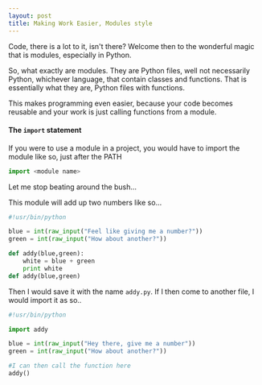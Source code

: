 ```yaml
---
layout: post
title: Making Work Easier, Modules style
---
```


Code, there is a lot to it, isn't there? Welcome then to the wonderful magic that is modules, especially in Python.

So, what exactly are modules. They are Python files, well not necessarily Python, whichever language, that contain classes and functions. That is essentially what they are, Python files with functions.

This makes programming even easier, because your code becomes reusable and your work is just calling functions from a module.

#### The ```import``` statement
If you were to use a module in a project, you would have to import the module like so, just after the PATH

```python
import <module name>
```

Let me stop beating around the bush...

This module will add up two numbers like so...

```python
#!usr/bin/python

blue = int(raw_input("Feel like giving me a number?"))
green = int(raw_input("How about another?"))

def addy(blue,green):
    white = blue + green
    print white
def addy(blue,green)

```

Then I would save it with the name ```addy.py```. If I then come to another file, I would import it as so..

```python
#!usr/bin/python

import addy

blue = int(raw_input("Hey there, give me a number"))
green = int(raw_input("How about another?"))

#I can then call the function here
addy()

```